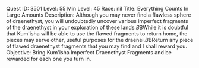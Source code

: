 Quest ID: 3501
Level: 55
Min Level: 45
Race: nil
Title: Everything Counts In Large Amounts
Description: Although you may never find a flawless sphere of draenethyst, you will undoubtedly uncover various imperfect fragments of the draenethyst in your exploration of these lands.$B$BWhile it is doubtful that Kum'isha will be able to use the flawed fragments to return home, the pieces may serve other, useful purposes for the draenei.$B$BReturn any piece of flawed draenethyst fragments that you may find and I shall reward you.
Objective: Bring Kum'isha Imperfect Draenethyst Fragments and be rewarded for each one you turn in.
